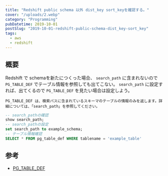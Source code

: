 ```yaml
---
title: "Redshift public schema 以外 dist_key sort_keyを確認する。"
cover: "/uploads/2.webp"
category: "Programming"
pubDatetime: 2019-10-01
postSlug: "2019-10-01-redshift-public-schema-dist_key-sort_key"
tags:
  - aws
  - redshift
---
```


## 概要

Redshift で schemaを新たにつくった場合、 `search_path` に含まれないので `PG_TABLE_DEF` でテーブル情報を参照しても出てこない。
`search_path` に設定すれば、出てくるので `PG_TABLE_DEF` を見たい場合は設定しよう。

```
PG_TABLE_DEF は、検索パスに含まれているスキーマのテーブルの情報のみを返します。詳細については、「search_path」を参照してください。
```

```sql
-- search_pathの確認
show search_path;
-- search_pathの設定
set search_path to example_schema;
-- テーブル情報確認
SELECT * FROM pg_table_def WHERE tablename = 'example_table'
```

## 参考

- [PG_TABLE_DEF](https://docs.aws.amazon.com/ja_jp/redshift/latest/dg/r_PG_TABLE_DEF.html)
